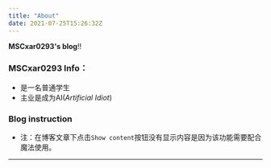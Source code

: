 ```yaml
---
title: "About"
date: 2021-07-25T15:26:32Z
---
```


**MSCxar0293's blog**!!

### MSCxar0293 Info：
- 是一名普通学生
- 主业是成为AI(*Artificial Idiot*)

### Blog instruction
- 注：在博客文章下点击`Show content`按钮没有显示内容是因为该功能需要配合魔法使用。
---

